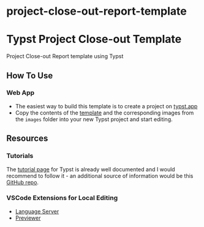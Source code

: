 # project-close-out-report-template

# Typst Project Close-out Template

Project Close-out Report template using Typst

## How To Use

### Web App
- The easiest way to build this template is to create a project on [typst.app](https://typst.app)
- Copy the contents of the [template](https://github.com/Anastasia-Labs/project-close-out-report-template/blob/main/close-out-template.typ) and the corresponding images from the `images` folder into your new Typst project and start editing.


## Resources

### Tutorials
The [tutorial page](https://typst.app/docs/tutorial/) for Typst is already well documented and I would recommend to follow it - an additional source of information would be this [GitHub repo](https://sitandr.github.io/typst-examples-book/book/about.html).

### VSCode Extensions for Local Editing
- [Language Server](https://marketplace.visualstudio.com/items?itemName=nvarner.typst-lsp)
- [Previewer](https://marketplace.visualstudio.com/items?itemName=mgt19937.typst-preview)
